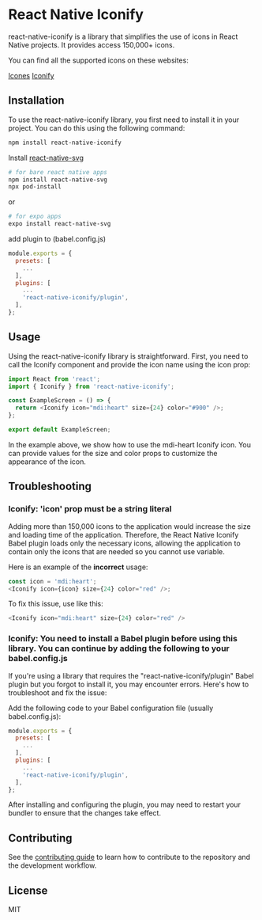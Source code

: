 # React Native Iconify

react-native-iconify is a library that simplifies the use of icons in React Native projects. It provides access 150,000+ icons.

You can find all the supported icons on these websites:

[Icones](https://icones.js.org/)
[Iconify](https://icon-sets.iconify.design/)

## Installation

To use the react-native-iconify library, you first need to install it in your project. You can do this using the following command:

```sh
npm install react-native-iconify
```

Install [react-native-svg](https://github.com/software-mansion/react-native-svg#installation)

```sh
# for bare react native apps
npm install react-native-svg
npx pod-install
```

or

```sh
# for expo apps
expo install react-native-svg
```

add plugin to (babel.config.js)

```js
module.exports = {
  presets: [
    ...
  ],
  plugins: [
    ...
    'react-native-iconify/plugin',
  ],
};
```

## Usage

Using the react-native-iconify library is straightforward. First, you need to call the Iconify component and provide the icon name using the icon prop:

```js
import React from 'react';
import { Iconify } from 'react-native-iconify';

const ExampleScreen = () => {
  return <Iconify icon="mdi:heart" size={24} color="#900" />;
};

export default ExampleScreen;
```

In the example above, we show how to use the mdi-heart Iconify icon. You can provide values for the size and color props to customize the appearance of the icon.

## Troubleshooting

### Iconify: 'icon' prop must be a string literal

Adding more than 150,000 icons to the application would increase the size and loading time of the application. Therefore, the React Native Iconify Babel plugin loads only the necessary icons, allowing the application to contain only the icons that are needed so you cannot use variable.

Here is an example of the **incorrect** usage:

```js
const icon = 'mdi:heart';
<Iconify icon={icon} size={24} color="red" />;
```

To fix this issue, use like this:

```js
<Iconify icon="mdi:heart" size={24} color="red" />
```

### Iconify: You need to install a Babel plugin before using this library. You can continue by adding the following to your babel.config.js

If you're using a library that requires the "react-native-iconify/plugin" Babel plugin but you forgot to install it, you may encounter errors. Here's how to troubleshoot and fix the issue:

Add the following code to your Babel configuration file (usually babel.config.js):

```js
module.exports = {
  presets: [
    ...
  ],
  plugins: [
    ...
    'react-native-iconify/plugin',
  ],
};
```

After installing and configuring the plugin, you may need to restart your bundler to ensure that the changes take effect.

## Contributing

See the [contributing guide](CONTRIBUTING.md) to learn how to contribute to the repository and the development workflow.

## License

MIT
